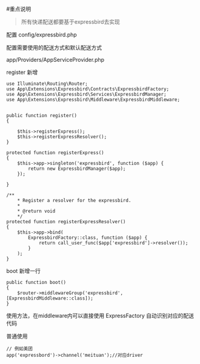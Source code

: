 #重点说明

> 所有快递配送都要基于expressbird去实现

配置 config/expressbird.php

配置需要使用的配送方式和默认配送方式

app/Providers/AppServiceProvider.php

register 新增

```
use Illuminate\Routing\Router;
use App\Extensions\Expressbird\Contracts\ExpressbirdFactory;
use App\Extensions\Expressbird\Services\ExpressbirdManager;
use App\Extensions\Expressbird\Middleware\ExpressbirdMiddleware;


public function register()
{

    $this->registerExpress();
    $this->registerExpressResolver();
}

protected function registerExpress()
{
    $this->app->singleton('expressbird', function ($app) {
        return new ExpressbirdManager($app);
    });

}

/**
    * Register a resolver for the expressbird.
    *
    * @return void
    */
protected function registerExpressResolver()
{
    $this->app->bind(
        ExpressbirdFactory::class, function ($app) {
            return call_user_func($app['expressbird']->resolver());
        }
    );
}

```

boot 新增一行

```
public function boot()
{
    $router->middlewareGroup('expressbird', [ExpressbirdMiddleware::class]);
}

```

使用方法，在middleware内可以直接使用 ExpressFactory 自动识别对应的配送代码

普通使用 

```
// 例如美团
app('expressbord')->channel('meituan');//对应driver

```
